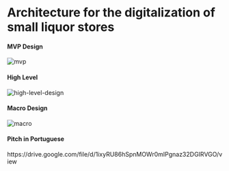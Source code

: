 # Architecture for the digitalization of small liquor stores
<h4>MVP Design</h4>

![mvp](https://github.com/jeffdev7/mba-project/assets/73981595/e38fbfe6-9c83-405c-91b2-2289f6599dd0)

<h4>High Level</h4>

![high-level-design](https://github.com/jeffdev7/mba-project/assets/73981595/2c54c0a1-e419-42ba-a703-617aabf384ce)

<h4>Macro Design</h4>

![macro](https://github.com/jeffdev7/mba-project/assets/73981595/8784506e-c04f-4820-bd29-58fe8ca3d399)

<h4>Pitch in Portuguese</h4>
https://drive.google.com/file/d/1ixyRU86hSpnMOWr0mIPgnaz32DGIRVGO/view
